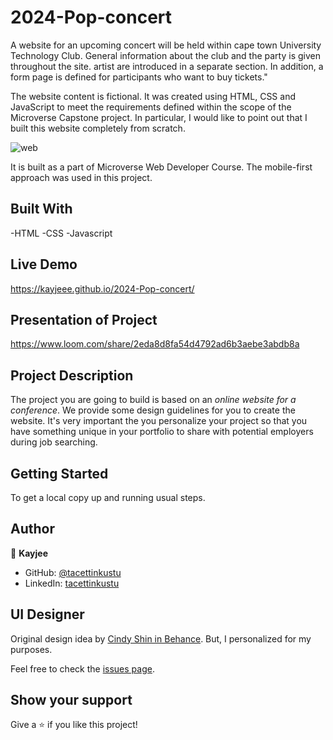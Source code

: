 # 2024-Pop-concert
A website for an upcoming concert will be held within cape town University Technology Club. General information about the club and the party is given throughout the site. artist are introduced in a separate section. In addition, a form page is defined for participants who want to buy tickets."

The website content is fictional. It was created using HTML, CSS and JavaScript to meet the requirements defined within the scope of the Microverse Capstone project. In particular, I would like to point out that I built this website completely from scratch.


![web](https://github.com/microverseinc/curriculum-html-css/blob/main/capstone/images/conference_page.png)


It is built as a part of Microverse Web Developer Course. The mobile-first approach was used in this project.

## Built With

-HTML
-CSS
-Javascript


## Live Demo
https://kayjeee.github.io/2024-Pop-concert/


## Presentation of Project
https://www.loom.com/share/2eda8d8fa54d4792ad6b3aebe3abdb8a


## Project Description

The project you are going to build is based on an *online website for a conference*. We provide some design guidelines for you to create the website. It's very important the you personalize your project so that you have something unique in your portfolio to share with potential employers during job searching.

## Getting Started

To get a local copy up and running usual steps.


## Author
👤 **Kayjee**

- GitHub: [@tacettinkustu](https://github.com/kayjeee)
- LinkedIn: [tacettinkustu](https://www.linkedin.com/in/kagiso-sebogodi/)

## UI Designer

Original design idea by [Cindy Shin in Behance](https://www.behance.net/adagio07). But, I personalized for my purposes.

Feel free to check the [issues page](https://github.com/kayjeee/2024-Pop-concert/issues).

## Show your support

Give a ⭐️ if you like this project!
